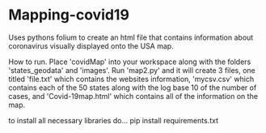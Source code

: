 # Mapping-covid19
Uses pythons folium to create an html file that contains information about coronavirus visually displayed onto the USA map.

How to run.
Place 'covidMap' into your workspace along with the folders 'states_geodata' and 'images'. Run 'map2.py' and it will create 3 files, one titled 'file.txt' which contains the websites information, 'mycsv.csv' which contains each of the 50 states along with the log base 10 of the number of cases, and 'Covid-19map.html' which contains all of the information on the map.


to install all necessary libraries do...
pip install requirements.txt
